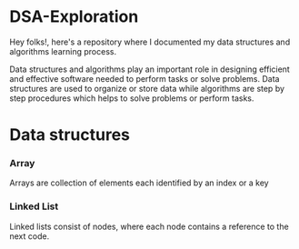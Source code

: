 # DSA-Exploration
Hey folks!, here's a repository where I documented my data structures and algorithms learning process.

Data structures and algorithms play an important role in designing efficient and effective software needed to perform tasks or solve problems. Data structures are used to organize or store data while algorithms are step by step procedures which helps to solve problems or perform tasks.

# Data structures

### Array
Arrays are collection of elements each identified by an index or a key

### Linked List
Linked lists consist of nodes, where each node contains a reference to the next code.
